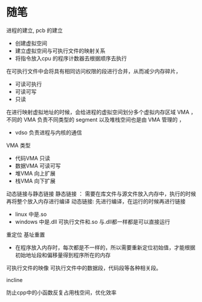 # 随笔

进程的建立, pcb 的建立

- 创建虚拟空间
- 建立虚拟空间与可执行文件的映射关系
- 将指令放入cpu 的程序计数器去根据顺序去执行

在可执行文件中会将具有相同访问权限的段进行合并，从而减少内存碎片，

- 可读可执行
- 可读可写
- 只读

在进行映射虚拟地址的时候，会给进程的虚拟空间划分多个虚拟内存区域 VMA ，不同的 VMA 负责不同类型的 segment 以及堆栈空间也是由 VMA 管理的 ，

- vdso 负责进程与内核的通信

VMA 类型

- 代码VMA  只读
- 数据VMA  可读可写
- 堆VMA    向上扩展
- 栈VMA    向下扩展

动态链接与静态链接
静态链接 ： 需要在库文件与源文件放入内存中，执行的时候再将整个放入内存进行编译
动态链接: 先进行编译，在运行的时候再进行链接

- linux 中是.so
- windows 中是.dll
可执行文件和.so 与.dll都一样都是可以直接运行

重定位 基址重置

- 在程序放入内存时，每次都是不一样的，所以需要重新定位初始值，才能根据初始地址段和偏移量得到程序所在的内存

可执行文件的映像
可执行文件中的数据段，代码段等各种相关段。

incline

防止cpp中的小函数反复占用栈空间，优化效率